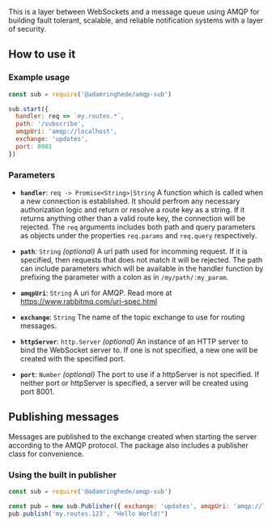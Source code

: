 This is a layer between WebSockets and a message queue using AMQP for building fault tolerant, scalable, and reliable notification systems with a layer of security. 


## How to use it

### Example usage
```js
const sub = require('@adamringhede/amqp-sub')

sub.start({
  handler: req => `my.routes.*`,
  path: '/subscribe',
  amqpUri: 'amqp://localhost',
  exchange: 'updates',
  port: 8001
})
```

### Parameters 

* **`handler`**: `req -> Promise<String>|String` A function which is called when a new connection is established. It should perfrom any necessary authorization logic and return or resolve a route key as a string. If it returns anything other than a valid route key, the connection will be rejected. The `req` arguments includes both path and query parameters as objects under the properties `req.params` and `req.query` respectively.

* **`path`**: `String` *(optional)* A url path used for incomming request. If it is specified, then requests that does not match it will be rejected. The path can include parameters which will be available in the handler function by prefixing the parameter with a colon as in `/my/path/:my_param`.

* **`amqpUri`**: `String` A uri for AMQP. Read more at https://www.rabbitmq.com/uri-spec.html

* **`exchange`**: `String` The name of the topic exchange to use for routing messages. 

* **`httpServer`**: `http.Server` *(optional)* An instance of an HTTP server to bind the WebSocket server to. If one is not specified, a new one will be created with the specified port.

* **`port`**: `Number` *(optional)* The port to use if a httpServer is not specified. If neither port or httpServer is specified, a server will be created using port 8001. 

## Publishing messages
Messages are published to the exchange created when starting the server according to the AMQP protocol. The package also includes a publisher class for convenience.

### Using the built in publisher

```js
const sub = require('@adamringhede/amqp-sub')

const pub = new sub.Publisher({ exchange: 'updates', amqpUri: 'amqp://localhost' })
pub.publish('my.routes.123', "Hello World!")

```
